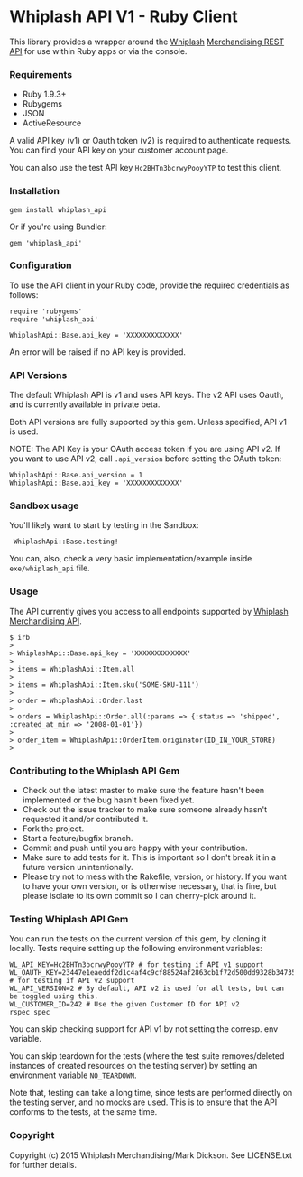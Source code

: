 Whiplash API V1 - Ruby Client
================================

This library provides a wrapper around the [Whiplash][whiplash] [Merchandising REST API][api] for use within Ruby apps or via the console.

### Requirements

- Ruby 1.9.3+
- Rubygems
- JSON
- ActiveResource

A valid API key (v1) or Oauth token (v2) is required to authenticate requests. You can find your API key on your customer account page.

You can also use the test API key `Hc2BHTn3bcrwyPooyYTP` to test this client.

### Installation

```
gem install whiplash_api
```

Or if you're using Bundler:

```
gem 'whiplash_api'
```

### Configuration

To use the API client in your Ruby code, provide the required credentials as follows:

```
require 'rubygems'
require 'whiplash_api'

WhiplashApi::Base.api_key = 'XXXXXXXXXXXXX'
```
An error will be raised if no API key is provided.

### API Versions

The default Whiplash API is v1 and uses API keys. The v2 API uses Oauth, and is currently available in private beta.

Both API versions are fully supported by this gem. Unless specified, API v1 is used.

NOTE: The API Key is your OAuth access token if you are using API v2. If you want to use API v2, call `.api_version` before setting the OAuth token:

```
WhiplashApi::Base.api_version = 1
WhiplashApi::Base.api_key = 'XXXXXXXXXXXXX'
```

### Sandbox usage

You'll likely want to start by testing in the Sandbox:

```
 WhiplashApi::Base.testing!
```

You can, also, check a very basic implementation/example inside `exe/whiplash_api` file.

### Usage

The API currently gives you access to all endpoints supported by [Whiplash][whiplash] [Merchandising API][api].

```
$ irb
>
> WhiplashApi::Base.api_key = 'XXXXXXXXXXXXX'
>
> items = WhiplashApi::Item.all
>
> items = WhiplashApi::Item.sku('SOME-SKU-111')
>
> order = WhiplashApi::Order.last
>
> orders = WhiplashApi::Order.all(:params => {:status => 'shipped', :created_at_min => '2008-01-01'})
>
> order_item = WhiplashApi::OrderItem.originator(ID_IN_YOUR_STORE)
>
```

### Contributing to the Whiplash API Gem

* Check out the latest master to make sure the feature hasn't been implemented or the bug hasn't been fixed yet.
* Check out the issue tracker to make sure someone already hasn't requested it and/or contributed it.
* Fork the project.
* Start a feature/bugfix branch.
* Commit and push until you are happy with your contribution.
* Make sure to add tests for it. This is important so I don't break it in a future version unintentionally.
* Please try not to mess with the Rakefile, version, or history. If you want to have your own version, or is otherwise necessary, that is fine, but please isolate to its own commit so I can cherry-pick around it.

### Testing Whiplash API Gem

You can run the tests on the current version of this gem, by cloning it
locally. Tests require setting up the following environment variables:

```
WL_API_KEY=Hc2BHTn3bcrwyPooyYTP # for testing if API v1 support
WL_OAUTH_KEY=23447e1eaeddf2d1c4af4c9cf88524af2863cb1f72d500dd9328b34735a3f3b0 # for testing if API v2 support
WL_API_VERSION=2 # By default, API v2 is used for all tests, but can be toggled using this.
WL_CUSTOMER_ID=242 # Use the given Customer ID for API v2
rspec spec
```

You can skip checking support for API v1 by not setting the corresp. env
variable.

You can skip teardown for the tests (where the test suite
removes/deleted instances of created resources on the testing server) by
setting an environment variable `NO_TEARDOWN`.

Note that, testing can take a long time, since tests are performed
directly on the testing server, and no mocks are used. This is to ensure
that the API conforms to the tests, at the same time.

### Copyright

Copyright (c) 2015 Whiplash Merchandising/Mark Dickson. See LICENSE.txt for further details.


  [whiplash]: https://www.whiplashmerch.com/
  [api]: https://www.whiplashmerch.com/developers/api
  [app]: https://github.com/ideaoforder/whiplash-rails-example
